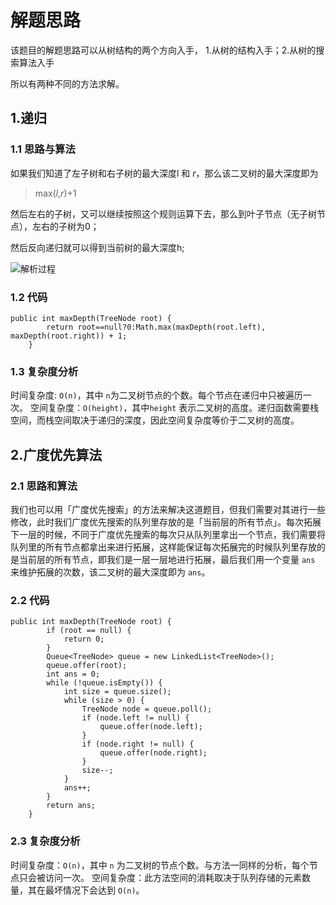 # 解题思路

该题目的解题思路可以从树结构的两个方向入手， 1.从树的结构入手；2.从树的搜索算法入手

所以有两种不同的方法求解。

## 1.递归

### 1.1 思路与算法

如果我们知道了左子树和右子树的最大深度l 和 *r*，那么该二叉树的最大深度即为

>  max(*l*,*r*)+1 

然后左右的子树，又可以继续按照这个规则运算下去，那么到叶子节点（无子树节点），左右的子树为0；

然后反向递归就可以得到当前树的最大深度h;

![解析过程](https://assets.leetcode-cn.com/solution-static/104/10.png)

### 1.2 代码

```
public int maxDepth(TreeNode root) {
        return root==null?0:Math.max(maxDepth(root.left), maxDepth(root.right)) + 1;
    }
```

### 1.3 复杂度分析

时间复杂度:   `O(n)`，其中 `n`为二叉树节点的个数。每个节点在递归中只被遍历一次。
空间复杂度：`O(height)`，其中`height` 表示二叉树的高度。递归函数需要栈空间，而栈空间取决于递归的深度，因此空间复杂度等价于二叉树的高度。

## 2.广度优先算法

### 2.1 思路和算法

我们也可以用「广度优先搜索」的方法来解决这道题目，但我们需要对其进行一些修改，此时我们广度优先搜索的队列里存放的是「当前层的所有节点」。每次拓展下一层的时候，不同于广度优先搜索的每次只从队列里拿出一个节点，我们需要将队列里的所有节点都拿出来进行拓展，这样能保证每次拓展完的时候队列里存放的是当前层的所有节点，即我们是一层一层地进行拓展，最后我们用一个变量 `ans` 来维护拓展的次数，该二叉树的最大深度即为 `ans`。

### 2.2 代码

```
public int maxDepth(TreeNode root) {
        if (root == null) {
            return 0;
        }
        Queue<TreeNode> queue = new LinkedList<TreeNode>();
        queue.offer(root);
        int ans = 0;
        while (!queue.isEmpty()) {
            int size = queue.size();
            while (size > 0) {
                TreeNode node = queue.poll();
                if (node.left != null) {
                    queue.offer(node.left);
                }
                if (node.right != null) {
                    queue.offer(node.right);
                }
                size--;
            }
            ans++;
        }
        return ans;
    }
```

### 2.3 复杂度分析

时间复杂度：`O(n)`，其中 `n` 为二叉树的节点个数。与方法一同样的分析，每个节点只会被访问一次。
空间复杂度：此方法空间的消耗取决于队列存储的元素数量，其在最坏情况下会达到 `O(n)`。